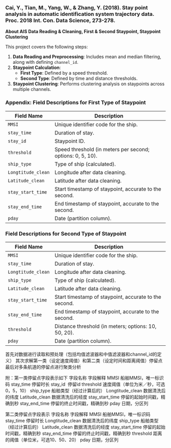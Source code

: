### Cai, Y., Tian, M., Yang, W., & Zhang, Y. (2018). Stay point analysis in automatic identification system trajectory data. Proc. 2018 Int. Con. Data Science, 273-278.

**About AIS Data Reading & Cleaning, First & Second Staypoint, Staypoint Clustering**

This project covers the following steps:

1. **Data Reading and Preprocessing**: Includes mean and median filtering, along with defining `channel_id`.
2. **Staypoint Calculation**:
   - **First Type**: Defined by a speed threshold.
   - **Second Type**: Defined by time and distance thresholds.
3. **Staypoint Clustering**: Performs clustering analysis on staypoints across multiple channels.

### Appendix: Field Descriptions for First Type of Staypoint
| Field Name        | Description                                           |
|-------------------|-------------------------------------------------------|
| `MMSI`            | Unique identifier code for the ship.                  |
| `stay_time`       | Duration of stay.                                     |
| `stay_id`         | Staypoint ID.                                         |
| `threshold`       | Speed threshold (in meters per second; options: 0, 5, 10). |
| `ship_type`       | Type of ship (calculated).                            |
| `Longtitude_clean`| Longitude after data cleaning.                        |
| `Latitude_clean`  | Latitude after data cleaning.                         |
| `stay_start_time` | Start timestamp of staypoint, accurate to the second. |
| `stay_end_time`   | End timestamp of staypoint, accurate to the second.   |
| `pday`            | Date (partition column).                              |

### Field Descriptions for Second Type of Staypoint
| Field Name        | Description                                           |
|-------------------|-------------------------------------------------------|
| `MMSI`            | Unique identifier code for the ship.                  |
| `stay_time`       | Duration of stay.                                     |
| `Longtitude_clean`| Longitude after data cleaning.                        |
| `ship_type`       | Type of ship (calculated).                            |
| `Latitude_clean`  | Latitude after data cleaning.                         |
| `stay_start_time` | Start timestamp of staypoint, accurate to the second. |
| `stay_end_time`   | End timestamp of staypoint, accurate to the second.   |
| `threshold`       | Distance threshold (in meters; options: 10, 50, 20).  |
| `pday`            | Date (partition column).                              |


首先对数据进行读取和预处理（包括均值滤波器和中值滤波器和channel_id的定义）
其次求解第一类（设定速度阈值）和第二类（设定时间和距离阈值）停留点
最后对多条航道的停留点进行聚类分析

附：第一类停留点字段表示如下
字段名称	字段解释
MMSI	船舶MMSI，唯一标识码
stay_time	停留时长
stay_id  停留id
threshold	速度阈值（单位为米／秒，可选0，5，10）
ship_type	船舶类型（经过计算后的）
Longtitude_clean	数据清洗后的纬度
Latitude_clean	数据清洗后的经度
stay_start_time	停留的起始时间戳，精确到秒
stay_end_time	停留的终止时间戳，精确到秒
pday	日期，分区列

第二类停留点字段表示
字段名称	字段解释
MMSI	船舶MMSI，唯一标识码
stay_time	停留时长
Longtitude_clean	数据清洗后的纬度
ship_type	船舶类型（经过计算后的）
Latitude_clean	数据清洗后的经度
stay_start_time	停留的起始时间戳，精确到秒
stay_end_time	停留的终止时间戳，精确到秒
threshold	距离的阈值（单位米，可选10、50、20）
pday	日期，分区列
